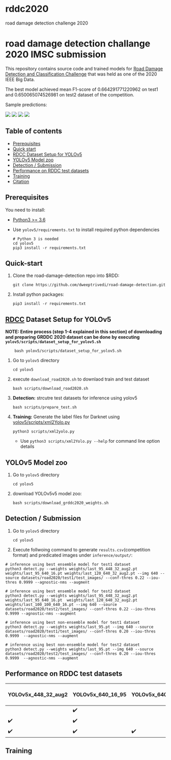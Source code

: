# rddc2020
road damage detection challenge 2020


# road damage detection challange 2020 IMSC submission

This repository contains source code and trained models for [Road Damage Detection and Classification Challenge](https://rdd2020.sekilab.global/overview/) that was held as one of the 2020 IEEE Big Data.

The best model achieved mean F1-score of 0.664291771220962 on test1 and 0.650065074526981 on test2 dataset of the competition.

Sample predictions:

![](examples/sample1.png) ![](examples/sample2.png) ![](examples/sample3.png) ![](examples/sample4.png)

## Table of contents

- [Prerequisites](#prerequisites)
- [Quick start](#quick-start)
- [RDCC Dataset Setup for YOLOv5](#RDCC-Dataset-Setup)
- [YOLOv5 Model zoo](#YOLOv5-Model-zoo)
- [Detection / Submission](#Detection)
- [Performance on RDDC test datasets](#Performance-on-RDDC-test-datasets)
- [Training](#Training)
- [Citation](#Citation)

## Prerequisites

You need to install:
- [Python3 >= 3.6](https://www.python.org/downloads/)
- Use `yolov5/requirements.txt` to install required python dependencies

    ```Shell
    # Python 3 is needed
    cd yolov5
    pip3 install -r requirements.txt
    ```
   

## Quick-start
1. Clone the road-damage-detection repo into $RDD: 

    ```Shell
    git clone https://github.com/dweeptrivedi/road-damage-detection.git
    ```

2. Install python packages:

    ```Shell
    pip3 install -r requirements.txt
    ```


## [RDCC](https://github.com/sekilab/RoadDamageDetector#dataset-for-global-road-damage-detection-challenge-2020) Dataset Setup for YOLOv5

**NOTE: Entire process (step 1-4 explained in this section) of downloading and preparing GRDDC 2020 dataset can be done by executing `yolov5/scripts/dataset_setup_for_yolov5.sh`**

```Shell
    bash yolov5/scripts/dataset_setup_for_yolov5.sh
```
    
1. Go to `yolov5` directory
    ```Shell
    cd yolov5
    ```

2. execute `download_road2020.sh` to downlaod train and test dataset
    ```Shell
    bash scripts/download_road2020.sh
    ```

3. **Detection:** strcutre test datasets for inference using yolov5
    ```Shell
    bash scripts/prepare_test.sh
    ```

4. **Training:** Generate the label files for Darknet using [yolov5/scripts/xml2Yolo.py](https://github.com/USC-InfoLab/rddc2020/tree/master/yolov5/scripts/xml2Yolo.py)
    ```Shell
    python3 scripts/xml2yolo.py
    ```
    - Use `python3 scripts/xml2Yolo.py --help` for command line option details


## YOLOv5 Model zoo

1. Go to `yolov5` directory
    ```Shell
    cd yolov5
    ```

2. download YOLOv5v5 model zoo:
    ```Shell
    bash scripts/download_grddc2020_weights.sh
    ```
   
## Detection / Submission

1. Go to `yolov5` directory
    ```Shell
    cd yolov5
    ```
2. Execute follwoing command to generate `results.csv`(competition format) and predicated images under `inference/output/`:
```Shell
# inference using best ensemble model for test1 dataset
python3 detect.py --weights weights/last_95_448_32_aug2.pt weights/last_95_640_16.pt weights/last_120_640_32_aug2.pt --img 640 --source datasets/road2020/test1/test_images/ --conf-thres 0.22 --iou-thres 0.9999 --agnostic-nms --augment
```

```Shell
# inference using best ensemble model for test2 dataset
python3 detect.py --weights weights/last_95_448_32_aug2.pt  weights/last_95_640_16.pt  weights/last_120_640_32_aug2.pt weights/last_100_100_640_16.pt --img 640 --source datasets/road2020/test2/test_images/ --conf-thres 0.22 --iou-thres 0.9999 --agnostic-nms --augment
```

```Shell
# inference using best non-ensemble model for test1 dataset
python3 detect.py --weights weights/last_95.pt --img 640 --source datasets/road2020/test1/test_images/ --conf-thres 0.20 --iou-thres 0.9999  --agnostic-nms --augment
```

```Shell
# inference using best non-ensemble model for test2 dataset
python3 detect.py --weights weights/last_95.pt --img 640 --source datasets/road2020/test2/test_images/ --conf-thres 0.20 --iou-thres 0.9999  --agnostic-nms --augment
```

## Performance on RDDC test datasets

| YOLOv5x_448_32_aug2 | YOLOv5x_640_16_95 | YOLOv5x_640_16_100 | YOLOv5x_640_32     | YOLOv5x_640_16_aug2 | YOLOv5x_640_32_aug2 | test1 F1-score | test2 F1-score |
|------- |------------------- |------------------- |------------------- |------------------- |------------------- |------------------- |------------------- |
|                    | :heavy_check_mark: |                    |                    |                    |                    |                    |                    |
| :heavy_check_mark: | :heavy_check_mark: |                    |                    |                    | :heavy_check_mark: |                    |                    |
| :heavy_check_mark: | :heavy_check_mark: | :heavy_check_mark: |                    |                    | :heavy_check_mark: |                    |                    |

## Training







